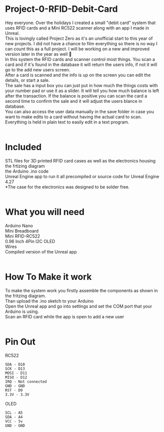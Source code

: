 # Project-0-RFID-Debit-Card

Hey everyone. Over the holidays I created a small "debit card" system that uses RFID cards and a Mini RC522 scanner along with an app I made in Unreal. 
<br />
This is lovingly called Project Zero as it's an unofficial start to this year of new projects. I did not have a chance to film everything so there is no way I can count this as a full project. I will be working on a new and improved version later in the year as well 🙂
<br />
In this system the RFID cards and scanner control most things. You scan a card and if it's found in the database it will return the users info, if not it will go to the add new users screen.
<br />
After a card is scanned and the info is up on the screen you can edit the details, or start a sale. 
<br />
The sale has a input box you can just put in how much the things costs with your number pad or use it as a slider.  It will tell you how much balance is left after the transaction. If the balance is positive you can scan the card a second time to confirm the sale and it will adjust the users blance in database.
<br />
You can also access the user data manually in the save folder in case you want to make edits to a card without having the actual card to scan. Everything is held in plain text to easily edit in a text program.
<br />
<br />

# Included

STL files for 3D printed RFID card cases as well as the electronics housing
<br />
the frtizing diagram
<br />
the Arduino .ino code
<br />
Unreal Engine app to run it all precompiled or source code for Unreal Engine 4.27
<br />
*The case for the electronics was designed to be solder free.
<br />
<br />

# What you will need 

Arduino Nano
<br />
Mini Breadboard
<br />
Mini RFID-RC522
<br />
0.96 Inch 4Pin I2C OLED
<br />
Wires 
<br />
Compiled version of the Unreal app
<br />
<br />
# How To Make it work

To make the system work you firstly assemble the components as shown in the fritzing diagram.
<br />
Than upload the .ino sketch to your Arduino
<br />
Open the Unreal app and go into settings and set the COM port that your Arduino is using.
<br />
Scan an RFID card while the app is open to add a new user
<br />
<br />
# Pin Out

RC522 
```
SDA - D10
SCK - D13
MOSI - D11
MISO - D12
IRQ - Not connected
GND - GND
RST - D9
3.3V - 3.3V
```

OLED
```
SCL - A5
SDA - A4
VCC - 5v 
GND - GND
```
